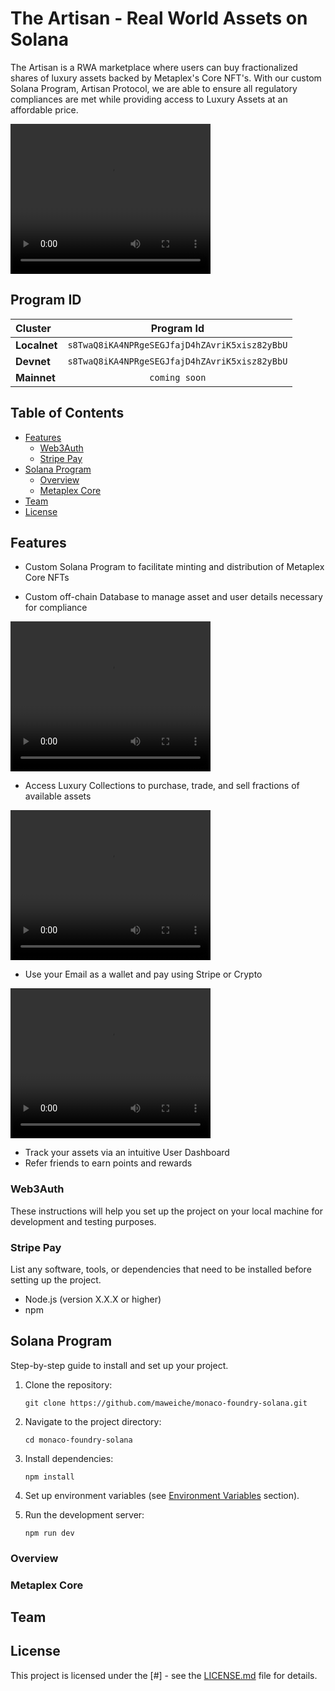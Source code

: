 # The Artisan - Real World Assets on Solana

The Artisan is a RWA marketplace where users can buy fractionalized shares of luxury assets backed by Metaplex's Core NFT's. With our custom Solana Program, Artisan Protocol, we are able to ensure all regulatory compliances are met while providing access to Luxury Assets at an affordable price.

<video width="320" height="240" controls>
  <source src="./public/readme/landing.mp4" type="video/mp4">
  Your browser does not support the video tag.
</video>

## Program ID
| Cluster      | Program Id |
| :---        |    :----:   |
| **Localnet**     | `s8TwaQ8iKA4NPRgeSEGJfajD4hZAvriK5xisz82yBbU` |
| **Devnet**  | `s8TwaQ8iKA4NPRgeSEGJfajD4hZAvriK5xisz82yBbU` |
| **Mainnet**  | `coming soon`  |

## Table of Contents

- [Features](#features)
  - [Web3Auth](#web3auth)
  - [Stripe Pay](#stripe-pay)
- [Solana Program](#solana-program)
  - [Overview](#overview)
  - [Metaplex Core](#metaplex-core)
- [Team](#team)
- [License](#license)

## Features

- Custom Solana Program to facilitate minting and distribution of Metaplex Core NFTs



- Custom off-chain Database to manage asset and user details necessary for compliance

<video width="320" height="240" controls>
  <source src="./public/readme/dashboard.mp4" type="video/mp4">
  Your browser does not support the video tag.
</video>

- Access Luxury Collections to purchase, trade, and sell fractions of available assets

<video width="320" height="240" controls>
  <source src="./public/readme/marketplace.mp4" type="video/mp4">
  Your browser does not support the video tag.
</video>


- Use your Email as a wallet and pay using Stripe or Crypto

<video width="320" height="240" controls>
  <source src="./public/readme/web3auth.mp4" type="video/mp4">
  Your browser does not support the video tag.
</video>

- Track your assets via an intuitive User Dashboard
- Refer friends to earn points and rewards

### Web3Auth

These instructions will help you set up the project on your local machine for development and testing purposes.

### Stripe Pay

List any software, tools, or dependencies that need to be installed before setting up the project.

- Node.js (version X.X.X or higher)
- npm

## Solana Program

Step-by-step guide to install and set up your project.

1. Clone the repository:
   ```
   git clone https://github.com/maweiche/monaco-foundry-solana.git
   ```

2. Navigate to the project directory:
   ```
   cd monaco-foundry-solana
   ```

3. Install dependencies:
   ```
   npm install
   ```

4. Set up environment variables (see [Environment Variables](#environment-variables) section).

5. Run the development server:
   ```
   npm run dev
   ```

### Overview


### Metaplex Core

## Team

## License

This project is licensed under the [#] - see the [LICENSE.md](LICENSE.md) file for details.